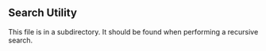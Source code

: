 ## Search Utility
This file is in a subdirectory.
It should be found when performing a recursive search.
